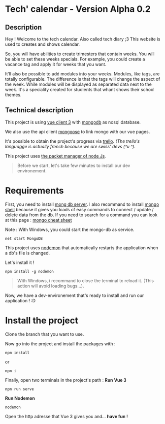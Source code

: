 # Tech' calendar - Version Alpha 0.2
## Description

Hey ! Welcome to the tech calendar. Also called tech diary ;3
This website is used to creates and shows calendar.

So, you will have abilities to create trimesters that contain weeks. You will be able to set these weeks specials. 
For example, you could create a vacance tag and apply it for weeks that you want.  

It'll also be possible to add modules into your weeks.
Modules, like tags, are totally configurable. The difference is that the tags will change the aspect of the week. While modules will be displayed as separated data next to the week. It's a speciality created for studients that whant shows their school themes. 

## Technical description
This project is using [vue client 3](https://v3.vuejs.org/) with [mongodb](https://www.mongodb.com/) as nosql database. 

We also use the api client [mongoose](https://mongoosejs.com/) to link mongo with our vue pages.

It's possible to obtain the project's progress via [trello](https://trello.com/b/3His3uPP/mytechcalendar). *(The trello's languagge is actually french because we are swiss' devs (^u ^).*

This project uses [the packet manager of node Js](https://www.npmjs.com/get-npm).

>Before we start, let's take few minutes to install our dev environement. 
# Requirements

First, you need to install [mong db server](https://www.mongodb.com/try/download/community). I also recommand to install [mongo shell](https://www.mongodb.com/try/download/shell) because it gives you loads of easy commands to connect / update / delete data from the db. If you need to search for a command you can look at this page : [mongo cheat sheet](https://gist.github.com/bradtraversy/f407d642bdc3b31681bc7e56d95485b6)

Note : With Windows, you could start the mongo-db as service.
```
net start MongoDB
```

This project uses [nodemon](https://www.npmjs.com/package/nodemon) that automatically restarts the application when a db's file is changed.

Let's install it !
```
npm install -g nodemon
```

> With Windows, i recommand to close the terminal to reload it. (This action will avoid loading bugs...).

Now, we have a dev-environement that's ready to install and run our application ! :D

# Install the project

Clone the branch that you want to use.

Now go into the project and install the packages with :
```
npm install
```
or 

```
npm i
```

Finally, open two terminals in the project's path :
**Run Vue 3**
```
npm run serve
```
**Run Nodemon**
```
nodemon
```

Open the http adresse that Vue 3 gives you and... **have fun** !